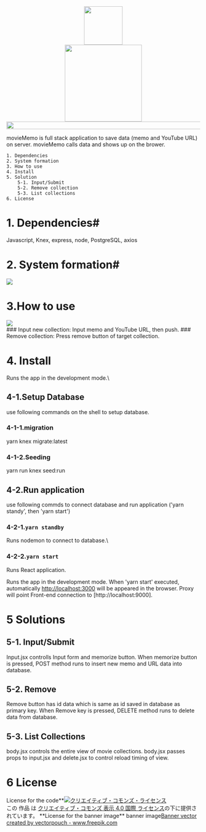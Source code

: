<div align="center">
 <img align="center" src="https://user-images.githubusercontent.com/66049678/101590328-8983fd00-3a2d-11eb-9e0b-acd31bd5d9b5.png" width="100" height="100">
</div>
<div align="center">
 <img align="center" src="https://user-images.githubusercontent.com/66049678/101590300-7b35e100-3a2d-11eb-866f-162dc355c53a.png" width="200" >
</div>
<div align="center">
 <img src ="https://user-images.githubusercontent.com/66049678/101590972-be448400-3a2e-11eb-9f5f-9a6854d76625.png" height="20" width="1000">
 </div>


movieMemo is full stack application to save data (memo and YouTube URL) on server.
movieMemo calls data and shows up on the brower.

```
1. Dependencies
2. System formation
3. How to use
4. Install
5. Solution
	5-1. Input/Submit
	5-2. Remove collection
	5-3. List collections
6. License
```
# 1. Dependencies#
Javascript, Knex, express, node, PostgreSQL, axios

# 2. System formation#

<img src="https://user-images.githubusercontent.com/66049678/101591932-c271a100-3a30-11eb-908f-52091f832e1d.png">

# 3.How to use

<div>
<img src="https://user-images.githubusercontent.com/66049678/101593792-e682b180-3a33-11eb-90c9-701ac2dc7fc3.gif">
</div>
### Input new collection: Input memo and YouTube URL, then push.
### Remove collection: Press remove button of target collection.

# 4. Install #
Runs the app in the development mode.\

 ## 4-1.Setup Database

 use following commands on the shell to setup database.

  ### 4-1-1.migration
  yarn knex migrate:latest

  ### 4-1-2.Seeding
  yarn run knex seed:run

 ## 4-2.Run application

 use following commds to connect database and run application
 ('yarn standy', then 'yarn start')

  ### 4-2-1.`yarn standby`

  Runs nodemon to connect to database.\

  ### 4-2-2.`yarn start`

  Runs React application. 

Runs the app in the development mode.
When 'yarn start' executed, automatically [http://localhost:3000](http://localhost:3000) will be appeared in the browser.
Proxy will point Front-end connection to [http://localhost:9000].

# 5 Solutions

## 5-1. Input/Submit
Input.jsx controlls Input form and memorize button. When memorize button is pressed, POST method runs to insert new memo and URL data into database.

## 5-2. Remove
Remove button has id data which is same as id saved in database as primary key. When Remove key is pressed, DELETE method runs to delete data from database.

## 5-3. List Collections
body.jsx controls the entire view of movie collections. body.jsx passes props to input.jsx and delete.jsx to control reload timing of view.

# 6 License #
License for the code**<a rel="license" href="http://creativecommons.org/licenses/by/4.0/"><img alt="クリエイティブ・コモンズ・ライセンス" style="border-width:0" src="https://i.creativecommons.org/l/by/4.0/88x31.png" /></a><br />この 作品 は <a rel="license" href="http://creativecommons.org/licenses/by/4.0/">クリエイティブ・コモンズ 表示 4.0 国際 ライセンス</a>の下に提供されています。
**License for the banner image\*\*<Attribution> banner image<a href='https://www.freepik.com/vectors/banner'>Banner vector created by vectorpouch - www.freepik.com</a>
